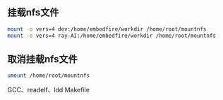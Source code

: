 ## 挂载nfs文件
```bash
mount -o vers=4 dev:/home/embedfire/workdir /home/root/mountnfs
mount -o vers=4 ray-AI:/home/embedfire/workdir /home/root/mountnfs
```
## 取消挂载nfs文件
```bash
umount /home/root/mountnfs
```

GCC、readelf、ldd
Makefile

